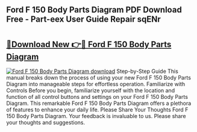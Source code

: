 ## Ford F 150 Body Parts Diagram PDF Download Free - Part-eex User Guide Repair sqENr

# <h2><a href="http://dfo1gdy.blite.top/?on=Ford+F+150+Body+Parts+Diagram">🔗Download New 👉🔴 Ford F 150 Body Parts Diagram</a></h2>

[![Ford F 150 Body Parts Diagram download](https://i.imgur.com/lujVjoI.png)](http://dfo1gdy.blite.top/?on=Ford+F+150+Body+Parts+Diagram)
Step-by-Step Guide This manual breaks down the process of using your new Ford F 150 Body Parts Diagram into manageable steps for effortless operation. Familiarize with Controls Before you begin, familiarize yourself with the location and function of all control buttons and settings on your Ford F 150 Body Parts Diagram. This remarkable Ford F 150 Body Parts Diagram offers a plethora of features to enhance your daily life. Please Share Your Thoughts Ford F 150 Body Parts Diagram. Your feedback is invaluable to us. Please share your thoughts and suggestions.
